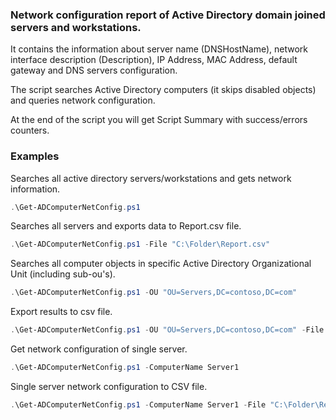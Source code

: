 ### Network configuration report of Active Directory domain joined servers and workstations.
It contains the information about server name (DNSHostName), network interface description (Description), IP Address, MAC Address, default gateway and DNS servers configuration.

The script searches Active Directory computers (it skips disabled objects) and queries network configuration.

At the end of the script you will get Script Summary with success/errors counters.

### Examples
Searches all active directory servers/workstations and gets network information. 
```powershell
.\Get-ADComputerNetConfig.ps1
```
Searches all servers and exports data to Report.csv file.
```powershell
.\Get-ADComputerNetConfig.ps1 -File "C:\Folder\Report.csv"
```
Searches all computer objects in specific Active Directory Organizational Unit (including sub-ou's).
```powershell
.\Get-ADComputerNetConfig.ps1 -OU "OU=Servers,DC=contoso,DC=com"
```
Export results to csv file.
```powershell
.\Get-ADComputerNetConfig.ps1 -OU "OU=Servers,DC=contoso,DC=com" -File "C:\Folder\Report.csv"
```
Get network configuration of single server.
```powershell
.\Get-ADComputerNetConfig.ps1 -ComputerName Server1
```
Single server network configuration to CSV file.
```powershell
.\Get-ADComputerNetConfig.ps1 -ComputerName Server1 -File "C:\Folder\Report.csv"
```
